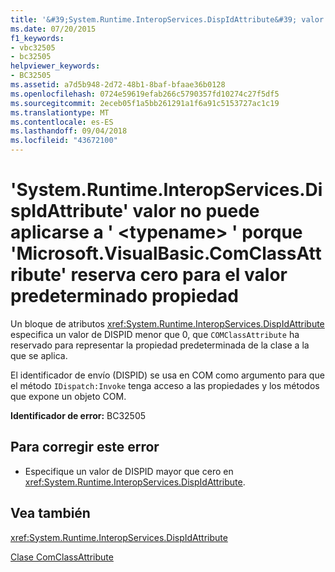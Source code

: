 ```yaml
---
title: '&#39;System.Runtime.InteropServices.DispIdAttribute&#39; valor no puede aplicarse a &#39; &lt;typename&gt; &#39; porque &#39;Microsoft.VisualBasic.ComClassAttribute&#39; reserva cero para el valor predeterminado propiedad'
ms.date: 07/20/2015
f1_keywords:
- vbc32505
- bc32505
helpviewer_keywords:
- BC32505
ms.assetid: a7d5b948-2d72-48b1-8baf-bfaae36b0128
ms.openlocfilehash: 0724e59619efab266c5790357fd10274c27f5df5
ms.sourcegitcommit: 2eceb05f1a5bb261291a1f6a91c5153727ac1c19
ms.translationtype: MT
ms.contentlocale: es-ES
ms.lasthandoff: 09/04/2018
ms.locfileid: "43672100"
---
```

# <a name="39systemruntimeinteropservicesdispidattribute39-value-cannot-be-applied-to-39lttypenamegt39-because-39microsoftvisualbasiccomclassattribute39-reserves-zero-for-the-default-property"></a>&#39;System.Runtime.InteropServices.DispIdAttribute&#39; valor no puede aplicarse a &#39; &lt;typename&gt; &#39; porque &#39;Microsoft.VisualBasic.ComClassAttribute&#39; reserva cero para el valor predeterminado propiedad
Un bloque de atributos <xref:System.Runtime.InteropServices.DispIdAttribute> especifica un valor de DISPID menor que 0, que `COMClassAttribute` ha reservado para representar la propiedad predeterminada de la clase a la que se aplica.  
  
 El identificador de envío (DISPID) se usa en COM como argumento para que el método `IDispatch:Invoke` tenga acceso a las propiedades y los métodos que expone un objeto COM.  
  
 **Identificador de error:** BC32505  
  
## <a name="to-correct-this-error"></a>Para corregir este error  
  
-   Especifique un valor de DISPID mayor que cero en <xref:System.Runtime.InteropServices.DispIdAttribute>.  
  
## <a name="see-also"></a>Vea también  
 <xref:System.Runtime.InteropServices.DispIdAttribute>  
   
   
 [Clase ComClassAttribute](https://msdn.microsoft.com/library/5c2f0835-9210-47dc-bc59-5c1769953574)

